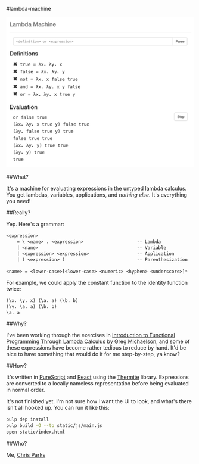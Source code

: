 #lambda-machine

![Lambda Machine Screenshot](https://raw.githubusercontent.com/cdparks/lambda-machine/master/static/images/lambda-machine.png)

##What?

It's a machine for evaluating expressions in the untyped lambda calculus. You get lambdas, variables, applications, and <i>nothing else</i>. It's everything you need!

##Really?

Yep. Here's a grammar:

```plaintext
<expression>
    = \ <name> . <expression>                    -- Lambda
    | <name>                                     -- Variable
    | <expression> <expression>                  -- Application
    | ( <expression> )                           -- Parenthesization

<name> = <lower-case>[<lower-case> <numeric> <hyphen> <underscore>]*
```

For example, we could apply the constant function to the identity function twice:

```plaintext
(\x. \y. x) (\a. a) (\b. b)
(\y. \a. a) (\b. b)
\a. a
```

##Why?

I've been working through the exercises in [Introduction to Functional Programming Through Lambda Calculus](http://www.amazon.com/Introduction-Functional-Programming-Calculus-Mathematics/dp/0486478831) by [Greg Michaelson](http://www.macs.hw.ac.uk/~greg/), and some of these expressions have become rather tedious to reduce by hand. It'd be nice to have something that would do it for me step-by-step, ya know?

##How?

It's written in [PureScript](http://www.purescript.org/) and [React](https://facebook.github.io/react/) using the [Thermite](https://github.com/paf31/purescript-thermite) library. Expressions are converted to a locally nameless representation before being evaluated in normal order.

It's not finished yet. I'm not sure how I want the UI to look, and what's there isn't all hooked up. You can run it like this:

```bash
pulp dep install
pulp build -O --to static/js/main.js
open static/index.html
```

##Who?

Me, [Chris Parks](mailto:christopher.daniel.parks@gmail.com)

